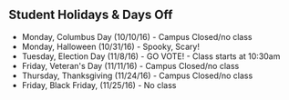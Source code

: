 ## Student Holidays & Days Off

- Monday, Columbus Day (10/10/16) - Campus Closed/no class
- Monday, Halloween (10/31/16)  - Spooky, Scary!
- Tuesday, Election Day (11/8/16) - GO VOTE! - Class starts at 10:30am
- Friday, Veteran's Day (11/11/16) - Campus Closed/no class
- Thursday, Thanksgiving (11/24/16) - Campus Closed/no class
- Friday, Black Friday, (11/25/16) - No class
